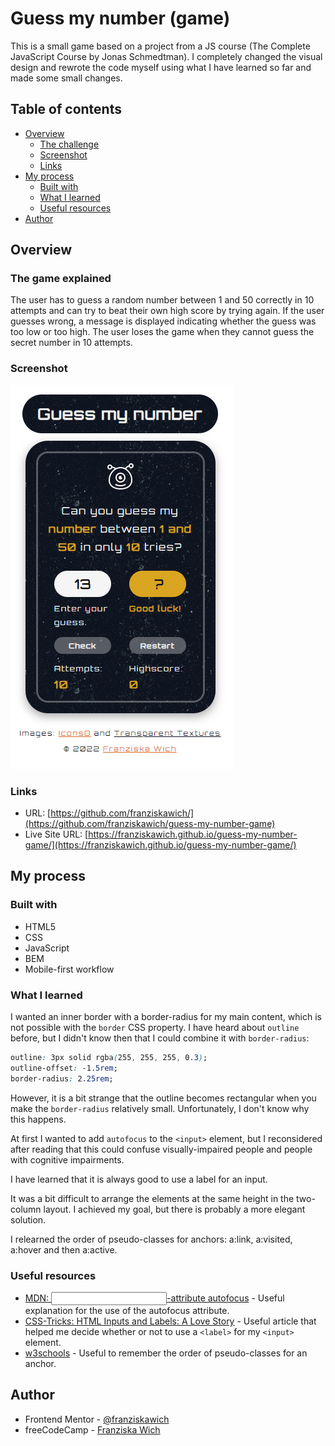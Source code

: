 # Guess my number (game)

This is a small game based on a project from a JS course (The Complete JavaScript Course by Jonas Schmedtman). I completely changed the visual design and rewrote the code myself using what I have learned so far and made some small changes.

## Table of contents

- [Overview](#overview)
  - [The challenge](#the-challenge)
  - [Screenshot](#screenshot)
  - [Links](#links)
- [My process](#my-process)
  - [Built with](#built-with)
  - [What I learned](#what-i-learned)
  - [Useful resources](#useful-resources)
- [Author](#author)

## Overview

### The game explained

The user has to guess a random number between 1 and 50 correctly in 10 attempts and can try to beat their own high score by trying again. If the user guesses wrong, a message is displayed indicating whether the guess was too low or too high. The user loses the game when they cannot guess the secret number in 10 attempts.

### Screenshot

![Screenshot](/design/screenshot.PNG)

### Links

- URL: [https://github.com/franziskawich/](https://github.com/franziskawich/guess-my-number-game)
- Live Site URL: [https://franziskawich.github.io/guess-my-number-game/](https://franziskawich.github.io/guess-my-number-game/)

## My process

### Built with

- HTML5
- CSS
- JavaScript
- BEM
- Mobile-first workflow

### What I learned

I wanted an inner border with a border-radius for my main content, which is not possible with the `border` CSS property. I have heard about `outline` before, but I didn't know then that I could combine it with `border-radius`:

```css
outline: 3px solid rgba(255, 255, 255, 0.3);
outline-offset: -1.5rem;
border-radius: 2.25rem;
```

However, it is a bit strange that the outline becomes rectangular when you make the `border-radius` relatively small. Unfortunately, I don't know why this happens.

At first I wanted to add `autofocus` to the `<input>` element, but I reconsidered after reading that this could confuse visually-impaired people and people with cognitive impairments.

I have learned that it is always good to use a label for an input.

It was a bit difficult to arrange the elements at the same height in the two-column layout. I achieved my goal, but there is probably a more elegant solution.

I relearned the order of pseudo-classes for anchors: a:link, a:visited, a:hover and then a:active.

### Useful resources

- [MDN: <input>-attribute autofocus](https://developer.mozilla.org/en-US/docs/Web/HTML/Element/input#attr-autofocus) - Useful explanation for the use of the autofocus attribute.
- [CSS-Tricks: HTML Inputs and Labels: A Love Story](https://css-tricks.com/html-inputs-and-labels-a-love-story/) - Useful article that helped me decide whether or not to use a `<label>` for my `<input>` element.
- [w3schools](https://www.w3schools.com/css/css_pseudo_classes.asp) - Useful to remember the order of pseudo-classes for an anchor.

## Author

- Frontend Mentor - [@franziskawich](https://www.frontendmentor.io/profile/franziskawich)
- freeCodeCamp - [Franziska Wich](https://www.freecodecamp.org/franziska-wich)
